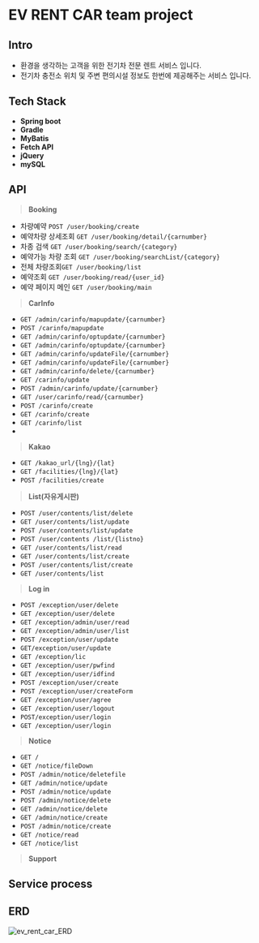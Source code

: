 # EV RENT CAR team project

## Intro

- 환경을 생각하는 고객을 위한 전기차 전문 렌트 서비스 입니다.
- 전기차 충전소 위치 및 주변 편의시설 정보도 한번에 제공해주는 서비스 입니다.



## Tech Stack

- **Spring boot**
- **Gradle**
- **MyBatis**
- **Fetch API**
- **jQuery**
- **mySQL**

## API

> **Booking**

- 차량예약 `POST /user/booking/create`
- 예약차량 상세조회 `GET /user/booking/detail/{carnumber}`
- 차종 검색  `GET /user/booking/search/{category}`
- 예약가능 차량 조회 `GET /user/booking/searchList/{category}`
- 전체 차량조회`GET /user/booking/list`
- 예약조회 `GET /user/booking/read/{user_id}`
- 예약 페이지 메인 `GET /user/booking/main`

>**CarInfo**

- `GET /admin/carinfo/mapupdate/{carnumber}`
- `POST /carinfo/mapupdate`
- `GET /admin/carinfo/optupdate/{carnumber}`
- `GET /admin/carinfo/optupdate/{carnumber}`
- `GET /admin/carinfo/updateFile/{carnumber}`
- `GET /admin/carinfo/updateFile/{carnumber}`
- `GET /admin/carinfo/delete/{carnumber}`
- `GET /carinfo/update`
- `POST /admin/carinfo/update/{carnumber}`
- `GET /user/carinfo/read/{carnumber}`
- `POST /carinfo/create`
- `GET /carinfo/create`
- `GET /carinfo/list`
- 

>**Kakao**

- `GET /kakao_url/{lng}/{lat}`
- `GET /facilities/{lng}/{lat}`
- `POST /facilities/create`

> **List(자유게시판)**

- `POST /user/contents/list/delete`
- `GET /user/contents/list/update`
- `POST /user/contents/list/update`
- `POST /user/contents /list/{listno}`
- `GET /user/contents/list/read`
- `GET /user/contents/list/create`
- `POST /user/contents/list/create`
- `GET /user/contents/list`

> **Log in**

- `POST /exception/user/delete`
- `GET /exception/user/delete`
- `GET /exception/admin/user/read`
- `GET /exception/admin/user/list`
- `POST /exception/user/update`
- `GET/exception/user/update`
- `GET /exception/lic`
- `GET /exception/user/pwfind`
- `GET /exception/user/idfind`
- `POST /exception/user/create`
- `POST /exception/user/createForm`
- `GET /exception/user/agree`
- `GET /exception/user/logout`
- `POST/exception/user/login`
- `GET /exception/user/login`

>**Notice**

- `GET /`
- `GET /notice/fileDown`
- `POST /admin/notice/deletefile`
- `GET /admin/notice/update`
- `POST /admin/notice/update`
- `POST /admin/notice/delete`
- `GET /admin/notice/delete`
- `GET /admin/notice/create`
- `POST /admin/notice/create`
- `GET /notice/read`
- `GET /notice/list`

> **Support**



## Service process



## ERD

![ev_rent_car_ERD](D:\Github_upload\project\Rent-Car-electtronic\img\ev_rent_car_ERD.png)
